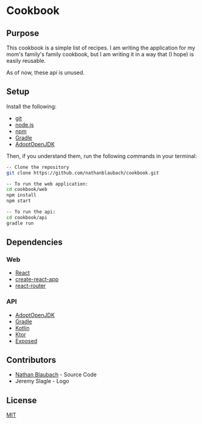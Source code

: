 # Cookbook

## Purpose

This cookbook is a simple list of recipes. I am writing the application for my mom's family's family cookbook, but I am writing it in a way that (I hope) is easily reusable. 

As of now, these api is unused.

## Setup

Install the following:

* [git](https://git-scm.com/downloads)
* [node.js](https://nodejs.org/en/download/)
* [npm](https://www.npmjs.com/get-npm)
* [Gradle](https://gradle.org/)
* [AdoptOpenJDK](https://adoptopenjdk.net/)

Then, if you understand them, run the following commands in your terminal:

```bash
-- Clone the repository
git clone https://github.com/nathanblaubach/cookbook.git

-- To run the web application:
cd cookbook/web
npm install
npm start

-- To run the api:
cd cookbook/api
gradle run
```

## Dependencies

### Web

* [React](https://reactjs.org/)
* [create-react-app](https://github.com/facebook/create-react-app)
* [react-router](https://github.com/ReactTraining/react-router)

### API

* [AdoptOpenJDK](https://adoptopenjdk.net/)
* [Gradle](https://gradle.org/)
* [Kotlin](https://kotlinlang.org/)
* [Ktor](https://ktor.io/)
* [Exposed](https://github.com/JetBrains/Exposed/wiki)

## Contributors

* [Nathan Blaubach](https://github.com/nathanblaubach) - Source Code
* Jeremy Slagle - Logo

## License

[MIT](https://github.com/nathanblaubach/cookbook-web/blob/master/LICENSE)

